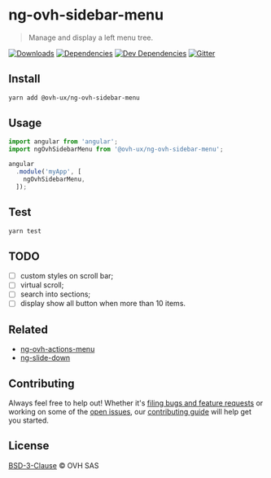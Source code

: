 # ng-ovh-sidebar-menu

> Manage and display a left menu tree.

[![Downloads](https://badgen.net/npm/dt/@ovh-ux/ng-ovh-sidebar-menu)](https://npmjs.com/package/@ovh-ux/ng-ovh-sidebar-menu) [![Dependencies](https://badgen.net/david/dep/ovh-ux/ng-ovh-sidebar-menu)](https://npmjs.com/package/@ovh-ux/ng-ovh-sidebar-menu?activeTab=dependencies) [![Dev Dependencies](https://badgen.net/david/dev/ovh-ux/ng-ovh-sidebar-menu)](https://npmjs.com/package/@ovh-ux/ng-ovh-sidebar-menu?activeTab=dependencies) [![Gitter](https://badgen.net/badge/gitter/ovh-ux/blue?icon=gitter)](https://gitter.im/ovh/ux)

## Install

```sh
yarn add @ovh-ux/ng-ovh-sidebar-menu
```

## Usage

```js
import angular from 'angular';
import ngOvhSidebarMenu from '@ovh-ux/ng-ovh-sidebar-menu';

angular
  .module('myApp', [
    ngOvhSidebarMenu,
  ]);
```

## Test

```sh
yarn test
```

## TODO

- [ ] custom styles on scroll bar;
- [ ] virtual scroll;
- [ ] search into sections;
- [ ] display show all button when more than 10 items.

## Related

- [ng-ovh-actions-menu](https://github.com/ovh-ux/ng-ovh-actions-menu)
- [ng-slide-down](https://github.com/TheRusskiy/ng-slide-down)

## Contributing

Always feel free to help out! Whether it's [filing bugs and feature requests](https://github.com/ovh-ux/ng-ovh-sidebar-menu/issues/new) or working on some of the [open issues](https://github.com/ovh-ux/ng-ovh-sidebar-menu/issues), our [contributing guide](CONTRIBUTING.md) will help get you started.

## License

[BSD-3-Clause](LICENSE) © OVH SAS

